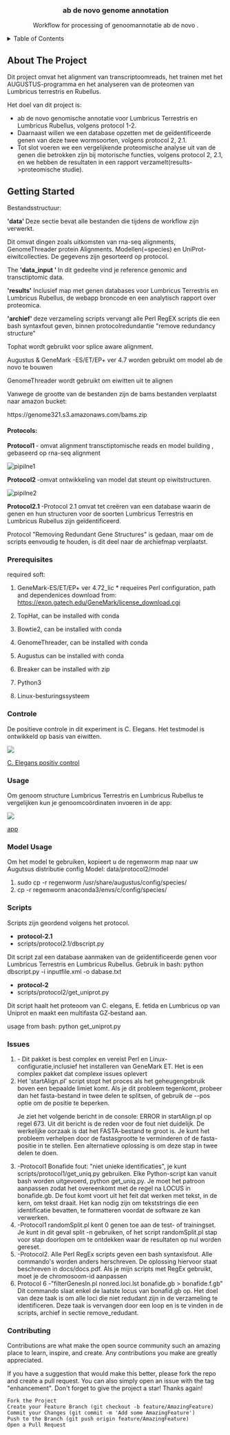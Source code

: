
<!-- PROJECT LOGO -->


<h3 align="center">ab de novo genome annotation </h3>

  <p align="center">
    Workflow for processing of  genoomannotatie ab de novo .



<!-- TABLE OF CONTENTS -->
<details>
  <summary>Table of Contents</summary>
  <ol>
    <li>
      <a href="#about-the-project">About The Project</a>
      <ul>
        <li></li>
      </ul>
    </li>
    <li>
      <a href="#getting-started">Getting Started</a>
      <ul>
        <li><a href="#prerequisites">Prerequisites</a></li>
      </ul>
    </li>
    <li><a href="#usage">Usage</a></li>
    <li><a href="#Positiv">Positiv control</a></li>
    <li><a href="#contributing">Contributing</a></li>
    <li><a href="#Scripts">Scripts</a></li>
    <li><a href="#Issues">Issues</a></li>
  </ol>
</details>



<!-- ABOUT THE PROJECT -->
## About The Project

Dit project omvat het  alignment van transcriptoomreads, het trainen met het AUGUSTUS-programma 
en het analyseren van de proteomen van Lumbricus terrestris en Rubellus.

Het doel van dit project is:

* ab  de novo  genomische annotatie  voor Lumbricus Terrestris en Lumbricus Rubellus, volgens protocol 1-2. 
* Daarnaast willen we een database opzetten met de geïdentificeerde genen van deze twee wormsoorten, volgens protocol 2, 2.1. 
* Tot slot voeren we een vergelijkende proteomische analyse uit van de genen die betrokken zijn bij motorische functies,
 volgens protocol 2, 2.1, en we hebben de resultaten in een rapport verzamelt(results->proteomische studie).


<!-- GETTING STARTED -->
## Getting Started

Bestandsstructuur:


 <p> <strong> 'data'  </strong> Deze sectie bevat alle bestanden die tijdens de workflow zijn verwerkt.</p> 
 <p> Dit omvat dingen zoals uitkomsten van rna-seq alignments, GenomeThreader protein Alignments. Modellen(=species) en UniProt-eiwitcollecties.
 De gegevens zijn gesorteerd op protocol.</p>


<p>  The <strong> 'data_input ' </strong>In dit gedeelte vind je reference genomic and transctiptomic data.  </p>

<p> <strong> 'results'</strong>  Inclusief map met genen databases voor Lumbricus Terrestris en Lumbricus Rubellus, 
de webapp broncode en een analytisch rapport over proteomica. </p> 
    


 <strong> 'archief'  </strong>
deze verzameling scripts vervangt alle Perl RegEX scripts die een bash syntaxfout geven,
 binnen protocolredundantie "remove redundancy structure" 

	
<p>  <string> Tophat</string>   wordt gebruikt voor splice aware   alignment.  </p> 
<p> <string> Augustus &  GeneMark</string>  -ES/ET/EP+ ver 4.7 worden gebruikt om model ab de novo te bouwen  </p>
<p> <string> GenomeThreader wordt gebruikt om eiwitten uit te alignen </string>  </p>

<p> Vanwege de grootte van de bestanden zijn de bams bestanden verplaatst naar amazon bucket: </p>
<p> https://genome321.s3.amazonaws.com/bams.zip </p>
  
  
<h4>  Protocols: </h4>
 
  <p> <strong>Protocol1 </strong>  - omvat alignment  transctiptomische reads  en model building , gebaseerd op rna-seq  alignment</p>
  
  ![pipilne1](images/product-screenshot/p1.png)
  
  <p> <strong>Protocol2  </strong>-omvat ontwikkeling van  model dat steunt op eiwitstructuren. </p>
  
 ![pipilne2](images/product-screenshot/p2.png)
 
 <p>  <strong>Protocol2.1 </strong> -Protocol 2.1 omvat tet creëren van een database waarin de genen en hun 
 structuren voor de soorten Lumbricus Terrestris en Lumbricus Rubellus zijn geïdentificeerd. </p>


<p> Protocol "Removing Redundant Gene Structures"  is gedaan,
 maar om de scripts eenvoudig te houden, is dit deel  naar de archiefmap verplaatst. </p>

### Prerequisites

required soft:

1. GeneMark-ES/ET/EP+ ver 4.72_lic *
requeires Perl configuration, path and dependenices
download from: https://exon.gatech.edu/GeneMark/license_download.cgi

2. TopHat, can be installed with conda

3. Bowtie2, can be installed with conda

4. GenomeThreader, can be installed with conda

5. Augustus can be installed with conda
6. Breaker can be installed with zip

7. Python3

8. Linux-besturingssysteem



  
### Controle 
De positieve controle in dit experiment is C. Elegans. Het testmodel is ontwikkeld op basis van eiwitten.  
 
 


  <a href="https://wclumterr.netlify.app/">
    <img src="images/product-screenshot/pc.png">
  </a>

<a href="https://wclumterr.netlify.app/"> C. Elegans positiv control</a>


### Usage

Om genoom structure  Lumbricus Terrestris en Lumbricus Rubellus te vergelijken kun je genoomcoördinaten invoeren in de app:
 

  <a href="https://genomewclumterr.netlify.app/">
    <img src="images/product-screenshot/screen.png">
  </a>

<a href="https://genomewclumterr.netlify.app/"> app </a>


### Model Usage

Om het model te gebruiken, kopieert u de regenworm map naar uw Augutsus distributie config
Model:
data/protocol2/model

1. sudo cp -r regenworm /usr/share/augustus/config/species/
2.   cp -r regenworm  anaconda3/envs/c/config/species/
### Scripts

Scripts zijn geordend volgens het protocol.

* <strong> protocol-2.1 </strong>
* scripts/protocol2.1/dbscript.py

 Dit script zal een database aanmaken van de geïdentificeerde genen voor Lumbricus Terrestris en Lumbricus Rubellus.
 Gebruik in bash: 
python dbscript.py -i inputfile.xml -o dabase.txt
 
* <strong> protocol-2  </strong> 
*  scripts/protocol2/get_uniprot.py

 Dit script haalt het proteoom van C. elegans, E. fetida en Lumbricus op van Uniprot en maakt een multifasta GZ-bestand aan.

usage from bash: 
python get_uniprot.py
 

### Issues

<ol>
  <li> - Dit pakket is best complex en vereist Perl en Linux-configuratie,inclusief het installeren van GeneMark ET.
  Het is een complex pakket dat complexe issues oplevert</li>
<li> Het 'startAlign.pl' script stopt het proces als het geheugengebruik boven een bepaalde limiet komt. Als je dit probleem tegenkomt, 
probeer dan het fasta-bestand in twee delen te splitsen, of gebruik de --pos optie om de positie te beperken.
<p>
Je ziet het volgende bericht in de console: ERROR in startAlign.pl op regel 673. 
Uit dit bericht is de reden voor de fout niet duidelijk. De werkelijke oorzaak is dat het FASTA-bestand te groot is.
 Je kunt het probleem verhelpen door 
de fastasgrootte te verminderen of de fasta-positie in te stellen. Een alternatieve 
oplossing is om deze stap in twee delen te doen. </p>

 </li>
  <li>-Protocol1 
   Bonafide fout: "niet unieke identificaties", je kunt scripts/protocol1/get_uniq.py gebruiken. 
   Elke Python-script kan vanuit bash worden uitgevoerd, python get_uniq.py. 
   Je moet het patroon aanpassen zodat het overeenkomt met de regel na LOCUS in bonafide.gb.
   De fout komt voort uit het feit dat werken met tekst, in de kern, om tekst draait. 
   Het kan nodig zijn om tekststrings die een identificatie bevatten, te formatteren voordat de software ze kan verwerken.
  </li>

<li>-Protocol1 randomSplit.pl kent 0 genen toe aan de test- of trainingset. Je kunt in dit geval split -n gebruiken, 
of het script randomSplit.pl stap voor stap doorlopen om te ontdekken waar de resultaten op nul worden gereset.</li> 

<li>-Protocol2. Alle Perl RegEx scripts geven een bash syntaxisfout. 
Alle commando's worden anders herschreven. De oplossing hiervoor staat beschreven in docs/docs.pdf.
Als je mijn scripts met RegEx gebruikt, moet je de chromosoom-id aanpassen</li> 

<li> Protocol 6
-"filterGenesIn.pl nonred.loci.lst bonafide.gb > bonafide.f.gb"
 Dit commando slaat enkel de laatste locus van bonafid.gb op. 
 Het doel van deze taak is om alle loci die  niet redudant zijn  in de verzameling te identificeren. 
 Deze taak is vervangen door een loop en is te vinden in de  scripts, archief in sectie remove_redudant.
</li> 
</ol>






### Contributing

Contributions are what make the open source community such an amazing place to learn, inspire, and create. Any contributions you make are greatly appreciated.

If you have a suggestion that would make this better, please fork the repo and create a pull request. You can also simply open an issue with the tag "enhancement". Don't forget to give the project a star! Thanks again!

    Fork the Project
    Create your Feature Branch (git checkout -b feature/AmazingFeature)
    Commit your Changes (git commit -m 'Add some AmazingFeature')
    Push to the Branch (git push origin feature/AmazingFeature)
    Open a Pull Request
